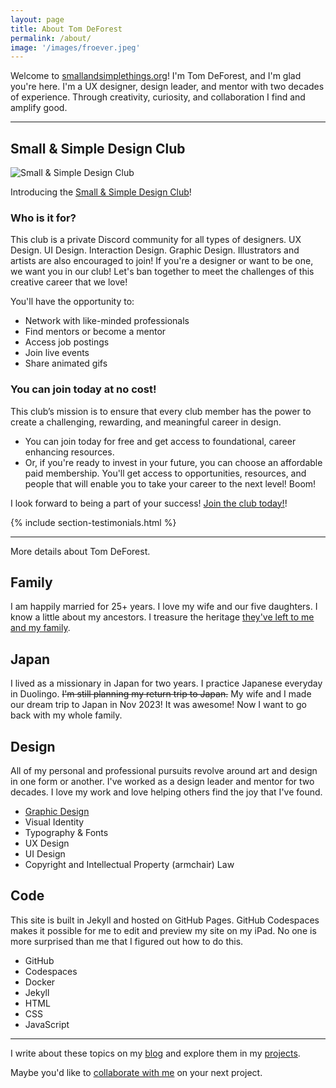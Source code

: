 ```yaml
---
layout: page
title: About Tom DeForest
permalink: /about/
image: '/images/froever.jpeg'
---
```


Welcome to [smallandsimplethings.org](https://www.smallandsimplethings.org)! I'm Tom DeForest, and I'm glad you're here. I'm a UX designer, design leader, and mentor with two decades of experience. Through creativity, curiosity, and collaboration I find and amplify good.

---

## Small & Simple Design Club

![Small & Simple Design Club]({{site.baseurl}}/images/design-club-membership@2x.png)

Introducing the [Small & Simple Design Club](https://smllsmpl.gumroad.com/l/club-membership?layout%253Dprofile)!

### Who is it for?
This club is a private Discord community for all types of designers. UX Design. UI Design. Interaction Design. Graphic Design. Illustrators and artists are also encouraged to join! If you're a designer or want to be one, we want you in our club! Let's ban together to meet the challenges of this creative career that we love!

You'll have the opportunity to:

* Network with like-minded professionals
* Find mentors or become a mentor
* Access job postings
* Join live events
* Share animated gifs

### You can join today at no cost!

This club’s mission is to ensure that every club member has the power to create a challenging, rewarding, and meaningful career in design. 

* You can join today for free and get access to foundational, career enhancing resources. 
* Or, if you're ready to invest in your future, you can choose an affordable paid membership. You'll get access to opportunities,  resources, and people that will enable you to take your career to the next level! Boom!

I look forward to being a part of your success! [Join the club today!](https://smllsmpl.gumroad.com/l/club-membership?layout%253Dprofile)!

{% include section-testimonials.html %}

----
<div class="about__subtitle">
   <p><i class="fa-solid fa-arrow-down"></i> More details about Tom DeForest.</p>
</div>
<div class="container animate">
    <div class="row">
        <div class="col col-4 col-w-6 col-t-12">
            <h2>Family</h2>
            <p>I am happily married for 25+ years. I love my wife and our five daughters. I know a little about my ancestors. I treasure the heritage <a href="/project/a-walloon-family-in-america">they've left to me and my family</a>.</p>
        </div>
        <div class="col col-4 col-w-6 col-t-12">
            <h2>Japan</h2>
            <p>I lived as a missionary in Japan for two years. I practice Japanese everyday in Duolingo. <strike>I'm still planning my return trip to Japan.</strike> My wife and I made our dream trip to Japan in Nov 2023! It was awesome! Now I want to go back with my whole family.</p>
        </div>
    </div>
    <div class="row">
        <div class="col col-4 col-w-6 col-t-12">
            <h2>Design</h2>
            <p>All of my personal and professional pursuits revolve around art and design in one form or another. I've worked as a design leader and mentor for two decades. I love my work and love helping others find the joy that I've found.</p>
            <ul>
                <li><a href="{{site.baseurl}}/project/shirt-design">Graphic Design</a></li>
                <li>Visual Identity</li>
                <li>Typography & Fonts</li>
                <li>UX Design</li>
                <li>UI Design</li>
                <li>Copyright and Intellectual Property (armchair) Law</li>
            </ul>
        </div>
        <div class="col col-4 col-w-6 col-t-12">
            <h2>Code</h2>
            <p>This site is built in Jekyll and hosted on GitHub Pages. GitHub Codespaces makes it possible for me to edit and preview my site on my iPad. No one is more surprised than me that I figured out how to do this.</p>
            <ul>
                <li>GitHub</li>
                <li>Codespaces</li>
                <li>Docker</li>
                <li>Jekyll</li>
                <li>HTML</li>
                <li>CSS</li>
                <li>JavaScript</li>
            </ul>
        </div>
    </div>
</div>

---

I write about these topics on my [blog]({{site.baseurl}}/blog/) and explore them in my [projects]({{site.baseurl}}/projects/).

Maybe you'd like to [collaborate with me](mailto:hi@smallandsimplethings.org) on your next project.